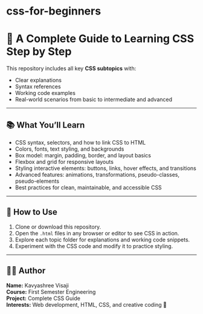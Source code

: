 # css-for-beginners
# 🎨 A Complete Guide to Learning CSS Step by Step

This repository includes all key **CSS subtopics** with:

- Clear explanations  
- Syntax references  
- Working code examples  
- Real-world scenarios from basic to intermediate and advanced

---

## 📚 What You’ll Learn
- CSS syntax, selectors, and how to link CSS to HTML  
- Colors, fonts, text styling, and backgrounds  
- Box model: margin, padding, border, and layout basics  
- Flexbox and grid for responsive layouts  
- Styling interactive elements: buttons, links, hover effects, and transitions  
- Advanced features: animations, transformations, pseudo-classes, pseudo-elements  
- Best practices for clean, maintainable, and accessible CSS  

---

## 🚀 How to Use
1. Clone or download this repository.  
2. Open the `.html` files in any browser or editor to see CSS in action.  
3. Explore each topic folder for explanations and working code snippets.  
4. Experiment with the CSS code and modify it to practice styling.  

---

## 👩‍💻 Author
**Name:** Kavyashree Visaji  
**Course:** First Semester Engineering  
**Project:** Complete CSS Guide  
**Interests:** Web development, HTML, CSS, and creative coding 🌟
